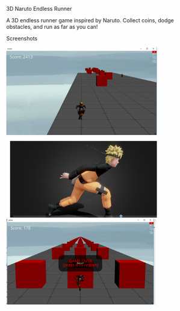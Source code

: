  3D Naruto Endless Runner

A 3D endless runner game inspired by Naruto. Collect coins, dodge obstacles, and run as far as you can!

Screenshots

<img src="naruto.PNG" width="400" alt="Game scene">
<img src="naruto1.PNG" width="400" alt="Game scene">
<img src="restart.PNG" width="400" alt="Restart screen">
